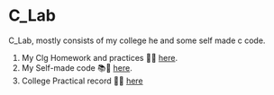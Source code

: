 # C_Lab
C_Lab, mostly consists of my college he and some self made c code.

1. My Clg Homework and practices 👨‍💻 [here](College_hw/README.md).
1. My Self-made code 📚💽 [here](self-code/README.md).
1. College Practical record 📒📑 [here](1_sem)
